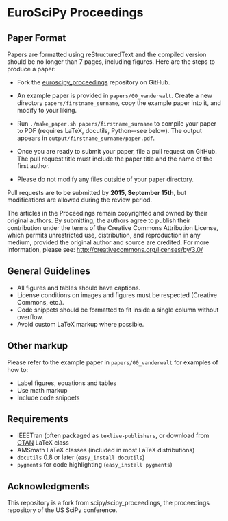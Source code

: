 EuroSciPy Proceedings
=====================


Paper Format
------------
Papers are formatted using reStructuredText and the compiled version should be
no longer than 7 pages, including figures.  Here are the steps to produce a
paper:

- Fork the [euroscipy_proceedings](https://github.com/euroscipy/euroscipy_proceedings)
  repository on GitHub.

- An example paper is provided in ``papers/00_vanderwalt``.  Create a new
  directory ``papers/firstname_surname``, copy the example paper into it, and
  modify to your liking.

- Run ``./make_paper.sh papers/firstname_surname`` to compile your paper to PDF
  (requires LaTeX, docutils, Python--see below).  The output appears in
  ``output/firstname_surname/paper.pdf``.

- Once you are ready to submit your paper, file a pull request on GitHub.
  The pull request title must include the paper title and the name of the
  first author.

- Please do not modify any files outside of your paper directory.

Pull requests are to be submitted by **2015, September 15th**, but modifications are
allowed during the review period.

The articles in the Proceedings remain copyrighted and owned by their original
authors. By submitting, the authors agree to publish their contribution under
the terms of the Creative Commons Attribution License, which permits
unrestricted use, distribution, and reproduction in any medium, provided the
original author and source are credited. For more information, please see:
http://creativecommons.org/licenses/by/3.0/

General Guidelines
------------------
- All figures and tables should have captions.
- License conditions on images and figures must be respected (Creative Commons,
  etc.).
- Code snippets should be formatted to fit inside a single column without
  overflow.
- Avoid custom LaTeX markup where possible.

Other markup
------------
Please refer to the example paper in ``papers/00_vanderwalt`` for
examples of how to:

 - Label figures, equations and tables
 - Use math markup
 - Include code snippets

Requirements
------------

 - IEEETran (often packaged as ``texlive-publishers``, or download from
   [CTAN](http://www.ctan.org/tex-archive/macros/latex/contrib/IEEEtran/) LaTeX
   class
 - AMSmath LaTeX classes (included in most LaTeX distributions)
 - `docutils` 0.8 or later (``easy_install docutils``)
 - `pygments` for code highlighting (``easy_install pygments``)

Acknowledgments
---------------

This repository is a fork from scipy/scipy_proceedings, the proceedings
repository of the US SciPy conference.
